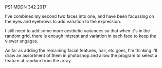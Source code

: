 PS1 MDDN 342 2017

I've combined my second two faces into one, and have been focussing on the eyes and eyebrows to add variation to the expression. 

I still need to add some more aesthetic variances so that when it's in the random grid, there is enough interest and variation in each face to keep the viewer engages. 

As far as adding the remaining facial features, hair, etc goes, I'm thinking I'll draw an assortment of them in photoshop and allow the program to select a feature at random from the array. 
